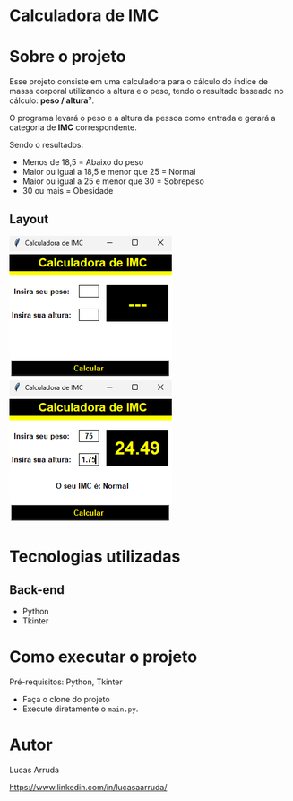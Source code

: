 # Calculadora de IMC


# Sobre o projeto

Esse projeto consiste em uma calculadora para o cálculo do índice de massa corporal utilizando a altura e o peso, tendo o resultado baseado no cálculo: **peso / altura²**.

O programa levará o peso e a altura da pessoa como entrada e gerará a categoria de **IMC** correspondente.

Sendo o resultados:
- Menos de 18,5 = Abaixo do peso
- Maior ou igual a 18,5 e menor que 25 = Normal
- Maior ou igual a 25 e menor que 30 = Sobrepeso
- 30 ou mais = Obesidade

## Layout
![Página Inicial](https://github.com/lucasaaarruda/calculadora_imc/blob/main/images/parado.png) ![Página de Calculo](https://github.com/lucasaaarruda/calculadora_imc/blob/main/images/rodando.png)

# Tecnologias utilizadas
## Back-end
- Python
- Tkinter

# Como executar o projeto
Pré-requisitos: Python, Tkinter

- Faça o clone do projeto
- Execute diretamente o ```main.py```.

# Autor

Lucas Arruda

https://www.linkedin.com/in/lucasaarruda/
